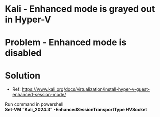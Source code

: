 # Kali - Enhanced mode is grayed out in Hyper-V

# Problem - Enhanced mode is disabled

# Solution
* Ref: https://www.kali.org/docs/virtualization/install-hyper-v-guest-enhanced-session-mode/

Run command in powershell  
**Set-VM "Kali_2024.3" -EnhancedSessionTransportType HVSocket**
